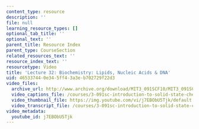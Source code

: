 ```yaml
---
content_type: resource
description: ''
file: null
learning_resource_types: []
optional_tab_title: ''
optional_text: ''
parent_title: Resource Index
parent_type: CourseSection
related_resources_text: ''
resource_index_text: ''
resourcetype: Video
title: 'Lecture 32: Biochemistry: Lipids, Nucleic Acids & DNA'
uid: 46533744-0e34-5ff4-3a3e-b702729f22d3
video_files:
  archive_url: http://www.archive.org/download/MIT3_091SCF10/MIT3_091SCF10lec32_300k.mp4
  video_captions_file: /courses/3-091sc-introduction-to-solid-state-chemistry-fall-2010/c18925c35b3d5f3ca3d7547dce084b0f_j7EBObU5Tjk.vtt
  video_thumbnail_file: https://img.youtube.com/vi/j7EBObU5Tjk/default.jpg
  video_transcript_file: /courses/3-091sc-introduction-to-solid-state-chemistry-fall-2010/faec0e7d78e7d3fbec9bbd66ea9d67a4_j7EBObU5Tjk.pdf
video_metadata:
  youtube_id: j7EBObU5Tjk
---
```

